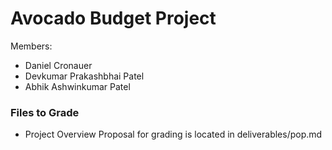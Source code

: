 # Avocado Budget Project
Members:

- Daniel Cronauer
- Devkumar Prakashbhai Patel
- Abhik Ashwinkumar Patel

### Files to Grade
- Project Overview Proposal for grading is located in deliverables/pop.md

